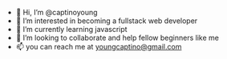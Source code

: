 - 👋 Hi, I’m @captinoyoung
- 👀 I’m interested in becoming a fullstack web developer
- 🌱 I’m currently learning javascript
- 💞️ I’m looking to collaborate and help fellow beginners like me
- 📫 you can reach me at youngcaptino@gmail.com

<!---
captinoyoung/captinoyoung is a ✨ special ✨ repository because its `README.md` (this file) appears on your GitHub profile.
You can click the Preview link to take a look at your changes.
--->
